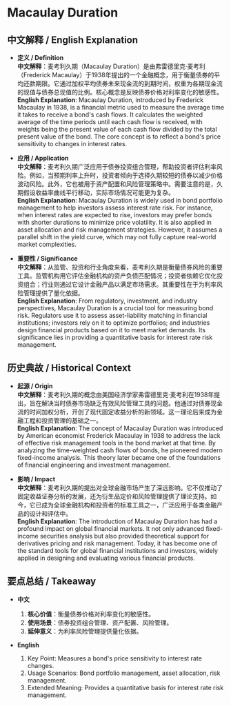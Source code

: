 # Macaulay Duration

## 中文解释 / English Explanation

* **定义 / Definition**  
  **中文解释**：麦考利久期（Macaulay Duration）是由弗雷德里克·麦考利（Frederick Macaulay）于1938年提出的一个金融概念，用于衡量债券的平均还款期限。它通过加权平均债券未来现金流的到期时间，权重为各期现金流的现值与债券总现值的比例。核心概念是反映债券价格对利率变化的敏感性。  
  **English Explanation**: Macaulay Duration, introduced by Frederick Macaulay in 1938, is a financial metric used to measure the average time it takes to receive a bond's cash flows. It calculates the weighted average of the time periods until each cash flow is received, with weights being the present value of each cash flow divided by the total present value of the bond. The core concept is to reflect a bond's price sensitivity to changes in interest rates.

* **应用 / Application**  
  **中文解释**：麦考利久期广泛应用于债券投资组合管理，帮助投资者评估利率风险。例如，当预期利率上升时，投资者倾向于选择久期较短的债券以减少价格波动风险。此外，它也被用于资产配置和风险管理策略中。需要注意的是，久期假设收益率曲线平行移动，实际市场情况可能更为复杂。  
  **English Explanation**: Macaulay Duration is widely used in bond portfolio management to help investors assess interest rate risk. For instance, when interest rates are expected to rise, investors may prefer bonds with shorter durations to minimize price volatility. It is also applied in asset allocation and risk management strategies. However, it assumes a parallel shift in the yield curve, which may not fully capture real-world market complexities.

* **重要性 / Significance**  
  **中文解释**：从监管、投资和行业角度来看，麦考利久期是衡量债券风险的重要工具。监管机构用它评估金融机构的资产负债匹配情况；投资者依赖它优化投资组合；行业则通过它设计金融产品以满足市场需求。其重要性在于为利率风险管理提供了量化依据。  
  **English Explanation**: From regulatory, investment, and industry perspectives, Macaulay Duration is a crucial tool for measuring bond risk. Regulators use it to assess asset-liability matching in financial institutions; investors rely on it to optimize portfolios; and industries design financial products based on it to meet market demands. Its significance lies in providing a quantitative basis for interest rate risk management.

## 历史典故 / Historical Context

* **起源 / Origin**  
  **中文解释**：麦考利久期的概念由美国经济学家弗雷德里克·麦考利在1938年提出，旨在解决当时债券市场缺乏有效风险管理工具的问题。他通过对债券现金流的时间加权分析，开创了现代固定收益分析的新领域。这一理论后来成为金融工程和投资管理的基础之一。  
  **English Explanation**: The concept of Macaulay Duration was introduced by American economist Frederick Macaulay in 1938 to address the lack of effective risk management tools in the bond market at that time. By analyzing the time-weighted cash flows of bonds, he pioneered modern fixed-income analysis. This theory later became one of the foundations of financial engineering and investment management.

* **影响 / Impact**  
  **中文解释**：麦考利久期的提出对全球金融市场产生了深远影响。它不仅推动了固定收益证券分析的发展，还为衍生品定价和风险管理提供了理论支持。如今，它已成为全球金融机构和投资者的标准工具之一，广泛应用于各类金融产品的设计和评估中。  
  **English Explanation**: The introduction of Macaulay Duration has had a profound impact on global financial markets. It not only advanced fixed-income securities analysis but also provided theoretical support for derivatives pricing and risk management. Today, it has become one of the standard tools for global financial institutions and investors, widely applied in designing and evaluating various financial products.

## 要点总结 / Takeaway

* **中文**  
  1. **核心价值**：衡量债券价格对利率变化的敏感性。
  2. **使用场景**：债券投资组合管理、资产配置、风险管理。
  3. **延伸意义**：为利率风险管理提供量化依据。

* **English**  
  1. Key Point: Measures a bond's price sensitivity to interest rate changes.
  2. Usage Scenarios: Bond portfolio management, asset allocation, risk management.
  3. Extended Meaning: Provides a quantitative basis for interest rate risk management.